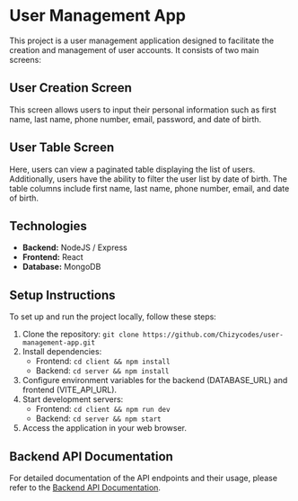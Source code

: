 # User Management App

This project is a user management application designed to facilitate the creation and management of user accounts. It consists of two main screens:

## User Creation Screen

This screen allows users to input their personal information such as first name, last name, phone number, email, password, and date of birth.

## User Table Screen

Here, users can view a paginated table displaying the list of users. Additionally, users have the ability to filter the user list by date of birth. The table columns include first name, last name, phone number, email, and date of birth.

## Technologies

- **Backend:** NodeJS / Express
- **Frontend:** React
- **Database:** MongoDB

## Setup Instructions

To set up and run the project locally, follow these steps:

1. Clone the repository: `git clone https://github.com/Chizycodes/user-management-app.git`
2. Install dependencies:
   - Frontend: `cd client && npm install`
   - Backend: `cd server && npm install`
3. Configure environment variables for the backend (DATABASE_URL) and frontend (VITE_API_URL).
4. Start development servers:
   - Frontend: `cd client && npm run dev`
   - Backend: `cd server && npm start`
5. Access the application in your web browser.

## Backend API Documentation

For detailed documentation of the API endpoints and their usage, please refer to the [Backend API Documentation](https://documenter.getpostman.com/view/21871844/2sA358d5qw).
